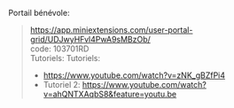 Portail bénévole: 
> https://app.miniextensions.com/user-portal-grid/UDJwyHFvl4PwA9sMBzOb/  
> code: 103701RD  
> Tutoriels:
> Tutoriels: 
> - https://www.youtube.com/watch?v=zNK_gBZfPi4
> - Tutoriel 2: https://www.youtube.com/watch?v=ahQNTXAqbS8&feature=youtu.be
